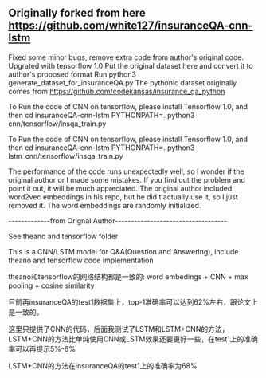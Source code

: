 Originally forked from here https://github.com/white127/insuranceQA-cnn-lstm
--------------------------------

Fixed some minor bugs, remove extra code from author's original code.
Upgrated with tensorflow 1.0
Put the original dataset here and convert it to author's proposed format
Run python3 generate_dataset_for_insuranceQA.py
The pythonic dataset originally comes from https://github.com/codekansas/insurance_qa_python

To Run the code of CNN on tensorflow, please install Tensorflow 1.0, and then
cd insuranceQA-cnn-lstm
PYTHONPATH=. python3 cnn/tensorflow/insqa_train.py

To Run the code of CNN on tensorflow, please install Tensorflow 1.0, and then
cd insuranceQA-cnn-lstm
PYTHONPATH=. python3 lstm_cnn/tensorflow/insqa_train.py

The performance of the code runs unexpectedly well, so I wonder if the original author or I made some mistakes. If you find out the problem and point it out, it will be much appreciated. The original author included word2vec embeddings in his repo, but he did't actually use it, so I just removed it. The word embeddings are randomly initialized.

-------------from Orignal Author-----------------------------------

See theano and tensorflow folder

This is a CNN/LSTM model for Q&A(Question and Answering), include theano and tensorflow code implementation

theano和tensorflow的网络结构都是一致的:
word embedings + CNN + max pooling + cosine similarity

目前再insuranceQA的test1数据集上，top-1准确率可以达到62%左右，跟论文上是一致的。

这里只提供了CNN的代码，后面我测试了LSTM和LSTM+CNN的方法，LSTM+CNN的方法比单纯使用CNN或LSTM效果还要更好一些，在test1上的准确率可以再提示5%-6%

LSTM+CNN的方法在insuranceQA的test1上的准确率为68%
